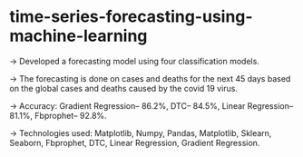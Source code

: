 # time-series-forecasting-using-machine-learning
-> Developed a forecasting model using four classification models.

-> The forecasting is done on cases and deaths for the next 45 days based on the global cases and deaths caused by the
covid 19 virus.

-> Accuracy: Gradient Regression– 86.2%, DTC– 84.5%, Linear Regression– 81.1%, Fbprophet– 92.8%.

-> Technologies used: Matplotlib, Numpy, Pandas, Matplotlib, Sklearn, Seaborn, Fbprophet, DTC, Linear Regression,
Gradient Regression. 
